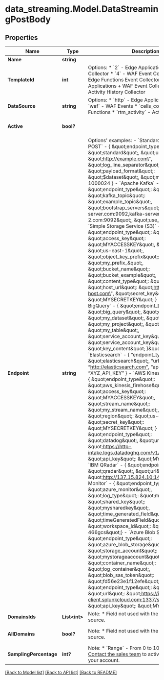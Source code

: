 # data_streaming.Model.DataStreamingPostBody

## Properties

Name | Type | Description | Notes
------------ | ------------- | ------------- | -------------
**Name** | **string** |  | [optional] 
**TemplateId** | **int** | Options:  * &#x60;2&#x60; - Edge Applications Event Collector  * &#x60;4&#x60; - WAF Event Collector  * &#x60;86&#x60; - Edge Functions Event Collector  * &#x60;184&#x60; - Edge Applications + WAF Event Collector  * &#x60;251&#x60; - Activity History Collector  | [optional] 
**DataSource** | **string** | Options:  * &#x60;http&#x60; - Edge Applications (default)  * &#x60;waf&#x60; - WAF Events  * &#x60;cells_console&#x60; - Edge Functions  * &#x60;rtm_activity&#x60; - Activity History  | [optional] 
**Active** | **bool?** |  | [optional] [default to true]
**Endpoint** | **string** | Options&#39; examples:  - &#x60;Standard HTTP/HTTPS POST&#x60; - { \&quot;endpoint_type\&quot;: \&quot;standard\&quot;, \&quot;url\&quot;: \&quot;http://example.com\&quot;, \&quot;log_line_separator\&quot;: \&quot;\\n\&quot;, \&quot;payload_format\&quot;: \&quot;$dataset\&quot;, \&quot;max_size\&quot;: 1000024 }  - &#x60;Apache Kafka&#x60; - { \&quot;endpoint_type\&quot;: \&quot;kafka\&quot;, \&quot;kafka_topic\&quot;: \&quot;example_topic\&quot;, \&quot;bootstrap_servers\&quot;: \&quot;kafka-server.com:9092,kafka-server-2.com:9092\&quot;, \&quot;use_tls\&quot;:true }  - &#x60;Simple Storage Service (S3)&#x60; - { \&quot;endpoint_type\&quot;: \&quot;s3\&quot;, \&quot;access_key\&quot;: \&quot;MYACCESSKEY\&quot;, \&quot;region\&quot;: \&quot;us-east-1\&quot;, \&quot;object_key_prefix\&quot;: \&quot;my_prefix_\&quot;, \&quot;bucket_name\&quot;: \&quot;bucket_example\&quot;, \&quot;content_type\&quot;: \&quot;plain/text\&quot;, \&quot;host_url\&quot;: \&quot;http://aws-host.com\&quot;, \&quot;secret_key\&quot;: \&quot;MYSECRETKEY\&quot; }  - &#x60;Google BigQuery&#x60; - { \&quot;endpoint_type\&quot;: \&quot;big_query\&quot;, \&quot;dataset_id\&quot;: \&quot;my_dataset\&quot;, \&quot;project_id\&quot;: \&quot;my_project\&quot;, \&quot;table_id\&quot;: \&quot;my_table\&quot;, \&quot;service_account_key\&quot;: \&quot;{ \&quot;service_account_key\&quot;: \&quot;key_content\&quot; }\&quot; }  - &#x60;Elasticsearch&#x60; - { “endpoint_type”: \&quot;elasticsearch\&quot;, “url”: “http://elasticsearch.com”, “api_key”: “XYZ_API_KEY” }  - &#x60;AWS Kinesis Data Firehose&#x60; -  { \&quot;endpoint_type\&quot;: \&quot;aws_kinesis_firehose\&quot;, \&quot;access_key\&quot;: \&quot;MYACCESSKEY\&quot;, \&quot;stream_name\&quot;: \&quot;my_stream_name\&quot;, \&quot;region\&quot;: \&quot;us-east-1\&quot;, \&quot;secret_key\&quot;: \&quot;MYSECRETKEY\&quot; }  - &#x60;Datadog&#x60; - { \&quot;endpoint_type\&quot;: \&quot;datadog\&quot;, \&quot;url\&quot;: \&quot;https://http-intake.logs.datadoghq.com/v1/input\&quot;, \&quot;api_key\&quot;: \&quot;MYAPIKEY\&quot; }  - &#x60;IBM QRadar&#x60; - { \&quot;endpoint_type\&quot;: \&quot;qradar\&quot;, \&quot;url\&quot;: \&quot;http://137.15.824.10:14440” }  - &#x60;Azure Monitor&#x60; - { \&quot;endpoint_type\&quot;: \&quot;azure_monitor\&quot;, \&quot;log_type\&quot;: \&quot;myLogType\&quot;, \&quot;shared_key\&quot;: \&quot;mysharedkey\&quot;, \&quot;time_generated_field\&quot;: \&quot;timeGeneratedField\&quot;, \&quot;workspace_id\&quot;: \&quot;anfhw-123sd-466gcs\&quot;}  - &#x60;Azure Blob Storage&#x60; - { \&quot;endpoint_type\&quot;: \&quot;azure_blob_storage\&quot;, \&quot;storage_account\&quot;: \&quot;mystorageaccount\&quot;, \&quot;container_name\&quot;: \&quot;log_container\&quot;, \&quot;blob_sas_token\&quot;: \&quot;fd56e23e1f12efe\&quot; }  - &#x60;Splunk&#x60; - { \&quot;endpoint_type\&quot;: \&quot;splunk\&quot;, \&quot;url\&quot;: \&quot;https://inputs.splunk-client.splunkcloud.com:1337/services/collector\&quot;, \&quot;api_key\&quot;: \&quot;MYAPIKEY\&quot; }  | [optional] 
**DomainsIds** | **List&lt;int&gt;** | Note:  * Field not used with the rtm_activity data source.  | [optional] 
**AllDomains** | **bool?** | Note:  * Field not used with the rtm_activity data source.  | [optional] [default to false]
**SamplingPercentage** | **int?** | Note:  * &#x60;Range&#x60; - From 0 to 100.  * &#x60;To use:&#x60; [Contact the sales team](https://www.azion.com/en/contact-sales/) to activate this feature in your account.  | [optional] 

[[Back to Model list]](../README.md#documentation-for-models) [[Back to API list]](../README.md#documentation-for-api-endpoints) [[Back to README]](../README.md)


